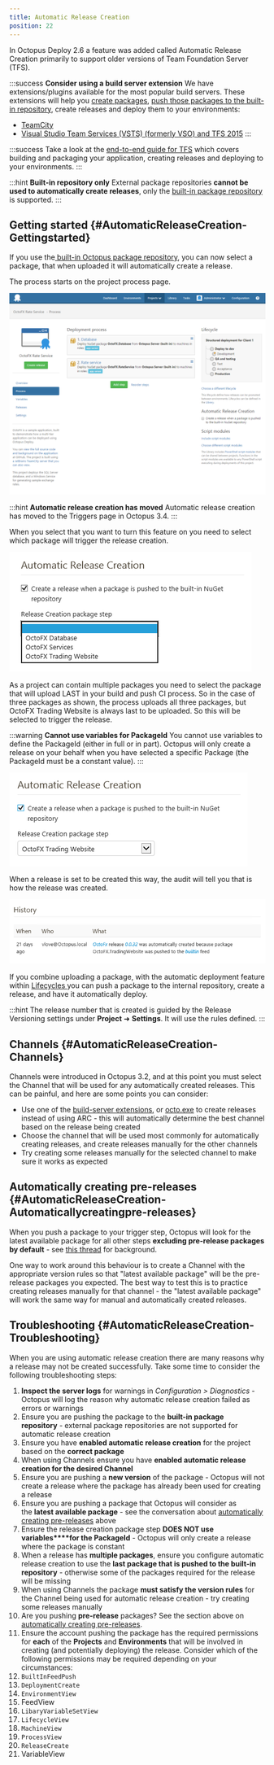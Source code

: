 ```yaml
---
title: Automatic Release Creation
position: 22
---
```


In Octopus Deploy 2.6 a feature was added called Automatic Release Creation primarily to support older versions of Team Foundation Server (TFS).

:::success
**Consider using a build server extension**
We have extensions/plugins available for the most popular build servers. These extensions will help you [create packages](/docs/packaging-applications/index.md), [push those packages to the built-in repository](/docs/packaging-applications/package-repositories/pushing-packages-to-the-built-in-repository.md), create releases and deploy them to your environments:

- [TeamCity](/docs/api-and-integration/teamcity.md)
- [Visual Studio Team Services (VSTS) (formerly VSO) and TFS 2015](/docs/api-and-integration/visual-studio-team-services-vsts.md)
:::

:::success
Take a look at the [end-to-end guide for TFS](/docs/api-and-integration/team-foundation-server-tfs.md) which covers building and packaging your application, creating releases and deploying to your environments.
:::

:::hint
**Built-in repository only**
External package repositories **cannot be used to automatically create releases**, only the [built-in package repository](/docs/packaging-applications/package-repositories/index.md) is supported.
:::

## Getting started {#AutomaticReleaseCreation-Gettingstarted}

If you use the[ built-in Octopus package repository](/docs/packaging-applications/package-repositories/index.md), you can now select a package, that when uploaded it will automatically create a release.

The process starts on the project process page.

![](/docs/images/3048079/3277644.png "width=500")

:::hint
**Automatic release creation has moved**
Automatic release creation has moved to the Triggers page in Octopus 3.4.
:::

When you select that you want to turn this feature on you need to select which package will trigger the release creation.

![](/docs/images/3048079/3277648.png "width=477")

As a project can contain multiple packages you need to select the package that will upload LAST in your build and push CI process. So in the case of three packages as shown, the process uploads all three packages, but OctoFX Trading Website is always last to be uploaded. So this will be selected to trigger the release.

:::warning
**Cannot use variables for PackageId**
You cannot use variables to define the PackageId (either in full or in part). Octopus will only create a release on your behalf when you have selected a specific Package (the PackageId must be a constant value).
:::

![](/docs/images/3048079/3277647.png "width=469")

When a release is set to be created this way, the audit will tell you that is how the release was created.

![](/docs/images/3048079/3277646.png "width=701")

If you combine uploading a package, with the automatic deployment feature within [Lifecycles ](/docs/key-concepts/lifecycles.md)you can push a package to the internal repository, create a release, and have it automatically deploy.

:::hint
The release number that is created is guided by the Release Versioning settings under **Project** &#10140; **Settings**. It will use the rules defined.
:::

## Channels {#AutomaticReleaseCreation-Channels}

Channels were introduced in Octopus 3.2, and at this point you must select the Channel that will be used for any automatically created releases. This can be painful, and here are some points you can consider:

- Use one of the [build-server extensions](/docs/api-and-integration/index.md), or [octo.exe](/docs/api-and-integration/octo.exe-command-line/creating-releases.md) to create releases instead of using ARC - this will automatically determine the best channel based on the release being created
- Choose the channel that will be used most commonly for automatically creating releases, and create releases manually for the other channels
- Try creating some releases manually for the selected channel to make sure it works as expected

## Automatically creating pre-releases {#AutomaticReleaseCreation-Automaticallycreatingpre-releases}

When you push a package to your trigger step, Octopus will look for the latest available package for all other steps **excluding pre-release packages by default** - see [this thread](http://help.octopusdeploy.com/discussions/problems/35401) for background.

One way to work around this behaviour is to create a Channel with the appropriate version rules so that "latest available package" will be the pre-release packages you expected. The best way to test this is to practice creating releases manually for that channel - the "latest available package" will work the same way for manual and automatically created releases.

## Troubleshooting {#AutomaticReleaseCreation-Troubleshooting}

When you are using automatic release creation there are many reasons why a release may not be created successfully. Take some time to consider the following troubleshooting steps:

1. **Inspect the server logs** for warnings in *Configuration > Diagnostics* - Octopus will log the reason why automatic release creation failed as errors or warnings
2. Ensure you are pushing the package to the **built-in package repository** - external package repositories are not supported for automatic release creation
3. Ensure you have **enabled automatic release creation** for the project based on the **correct package**
 1. When using Channels ensure you have **enabled automatic release creation for the desired Channel**
4. Ensure you are pushing a **new version** of the package - Octopus will not create a release where the package has already been used for creating a release
5. Ensure you are pushing a package that Octopus will consider as the **latest available package** - see the conversation about [automatically creating pre-releases](/docs/deploying-applications/automatic-release-creation.md) above
6. Ensure the release creation package step **DOES NOT use variables****for the PackageId** - Octopus will only create a release where the package is constant
7. When a release has **multiple packages**, ensure you configure automatic release creation to use the **last package that is pushed to the built-in repository** - otherwise some of the packages required for the release will be missing
8. When using Channels the package **must satisfy the version rules** for the Channel being used for automatic release creation - try creating some releases manually
9. Are you pushing **pre-release** packages? See the section above on [automatically creating pre-releases](/docs/deploying-applications/automatic-release-creation.md).
10. Ensure the account pushing the package has the required permissions for **each** of the **Projects** and **Environments** that will be involved in creating (and potentially deploying) the release. Consider which of the following permissions may be required depending on your circumstances:
  1. `BuiltInFeedPush`
  2. `DeploymentCreate`
  3. `EnvironmentView`
  4. FeedView
  5. `LibaryVariableSetView`
  6. `LifecycleView`
  7. `MachineView`
  8. `ProcessView`
  9. `ReleaseCreate`
  10. VariableView

